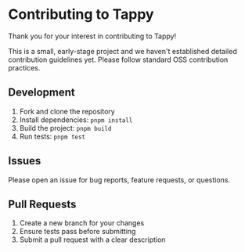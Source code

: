 # Contributing to Tappy

Thank you for your interest in contributing to Tappy!

This is a small, early-stage project and we haven't established detailed contribution guidelines yet. Please follow standard OSS contribution practices.

## Development

1. Fork and clone the repository
2. Install dependencies: `pnpm install`
3. Build the project: `pnpm build`
4. Run tests: `pnpm test`

## Issues

Please open an issue for bug reports, feature requests, or questions.

## Pull Requests

1. Create a new branch for your changes
2. Ensure tests pass before submitting
3. Submit a pull request with a clear description
